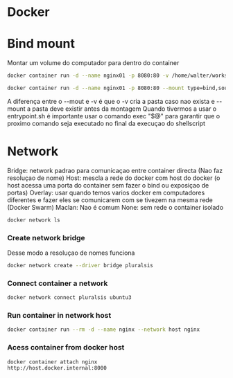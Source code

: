 # Docker

# Bind mount

Montar um volume do computador para dentro do container

```bash
docker container run -d --name nginx01 -p 8080:80 -v /home/walter/workspace/fullcyle2/html:/usr/share/nginx/html nginx
```

```bash
docker container run -d --name nginx01 -p 8080:80 --mount type=bind,source=/home/walter/workspace/fullcyle2/html,target=/usr/share/nginx/html nginx
```

A diferença entre o --mout e -v é que o -v cria a pasta caso nao exista e --mount a pasta deve existir antes da montagem
Quando tivermos a usar o entrypoint.sh é importante usar o comando exec "$@" para garantir que o proximo comando seja executado no final da execuçao do shellscript

# Network

Bridge: network padrao para comunicaçao entre container directa (Nao faz resoluçao de nome)
Host: mescla a rede do docker com host do docker (o host acessa uma porta do container sem fazer o bind ou exposiçao de portas)
Overlay: usar quando temos varios docker em computadores diferentes e fazer eles se comunicarem com se tivezem na mesma rede (Docker Swarm)
Maclan: Nao é comum
None: sem rede o container isolado

```bash
docker network ls
```

### Create network bridge

Desse modo a resoluçao de nomes funciona

```bash
docker network create --driver bridge pluralsis
```

### Connect container a network

```bash
docker network connect pluralsis ubuntu3
```

### Run container in network host

```bash
docker container run --rm -d --name nginx --network host nginx
```

### Acess container from docker host

```bash
docker container attach nginx
http://host.docker.internal:8000
```
